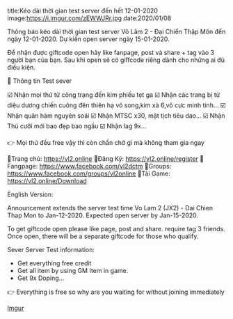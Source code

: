 title:Kéo dài thời gian test server đến hết 12-01-2020
image:https://i.imgur.com/zEWWJRr.jpg
date:2020/01/08

Thông báo kéo dài thời gian test server Võ Lâm 2 - Đại Chiến Thập Môn đến ngày 12-01-2020. Dự kiến open server ngày 15-01-2020.

Để nhận được giftcode open hãy like fanpage, post và share + tag vào 3 người bạn của bạn. Sau khi open sẽ có giffcode riêng dành cho những ai đủ điều kiện.

📛 Thông tin Test sever

☑️ Nhận mọi thứ từ công trạng đến kim phiếu tẹt ga
☑️ Nhận các trang bị từ diệu dương chiến cuông đên thiên hạ vô song,kim xà 6,vô cực minh tinh...
☑️ Nhận quân hàm nguyên soái
☑️ Nhận MTSC x30, mật tịch tiêu dao...
☑️ Nhận Thú cưỡi mới bao đẹp bao ngầu
☑️ Nhận lag 9x...

👉 Mọi thứ đều free vậy thì còn chần chờ gì mà không tham gia ngay

🔰Trang chủ: https://vl2.online
🔰Đăng Ký: https://vl2.online/register
🔰Fangpage: https://www.facebook.com/vl2dctm
🔰Groups: https://www.facebook.com/groups/vl2online
🔰Tải Game: https://vl2.online/Download

English Version:

Announcement extends the server test time Vo Lam 2 (JX2) - Dai Chien Thap Mon to Jan-12-2020. Expected open server by Jan-15-2020.

To get giftcode open please like page, post and share. require tag 3 friends. Once open, there will be a separate giftcode for those who qualify.

Sever Server Test information:

- Get everything free credit
- Get all item by using GM Item in game.
- Get 9x Doping...

👉 Everything is free so why are you waiting for without joining immediately

[Imgur](https://i.imgur.com/zEWWJRr.jpg)
